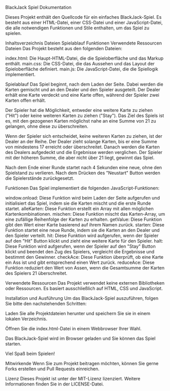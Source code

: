 BlackJack Spiel Dokumentation

Dieses Projekt enthält den Quellcode für ein einfaches BlackJack-Spiel. Es besteht aus einer HTML-Datei, einer CSS-Datei und einer JavaScript-Datei, die alle notwendigen Funktionen und Stile enthalten, um das Spiel zu spielen.

Inhaltsverzeichnis
Dateien
Spielablauf
Funktionen
Verwendete Ressourcen
Dateien
Das Projekt besteht aus den folgenden Dateien:

index.html: Die Haupt-HTML-Datei, die die Spieloberfläche und das Markup enthält.
main.css: Die CSS-Datei, die das Aussehen und das Layout der Spieloberfläche definiert.
main.js: Die JavaScript-Datei, die die Spiellogik implementiert.

Spielablauf
Das Spiel beginnt, nach dem Laden der Seite. Dabei werden die Karten gemischt und an den Dealer und den Spieler ausgeteilt. Der Dealer erhält eine Karte verdeckt und eine Karte offen, während der Spieler zwei Karten offen erhält.

Der Spieler hat die Möglichkeit, entweder eine weitere Karte zu ziehen ("Hit") oder keine weiteren Karten zu ziehen ("Stay"). Das Ziel des Spiels ist es, mit den gezogenen Karten möglichst nahe an eine Summe von 21 zu gelangen, ohne diese zu überschreiten.

Wenn der Spieler sich entscheidet, keine weiteren Karten zu ziehen, ist der Dealer an der Reihe. Der Dealer zieht solange Karten, bis er eine Summe von mindestens 17 erreicht oder überschreitet. Danach werden die Karten des Dealers aufgedeckt und die Ergebnisse werden verglichen. Der Spieler mit der höheren Summe, die aber nicht über 21 liegt, gewinnt das Spiel.

Nach dem Ende einer Runde startet nach 4 Sekunden eine neue, ohne den Spielstand zu verlieren. Nach dem Drücken des "Neustart" Button werden die Spielerstände zurückgesetzt.

Funktionen
Das Spiel implementiert die folgenden JavaScript-Funktionen:

window.onload: Diese Funktion wird beim Laden der Seite aufgerufen und initialisiert das Spiel, indem sie die Karten mischt und die erste Runde startet.
alleKarten: Diese Funktion erstellt ein Array mit allen möglichen Kartenkombinationen.
mischen: Diese Funktion mischt das Karten-Array, um eine zufällige Reihenfolge der Karten zu erhalten.
getValue: Diese Funktion gibt den Wert einer Karte basierend auf ihrem Namen zurück.
starten: Diese Funktion startet eine neue Runde, indem sie die Karten an den Dealer und den Spieler verteilt.
hit: Diese Funktion wird aufgerufen, wenn der Spieler auf den "Hit" Button klickt und zieht eine weitere Karte für den Spieler.
halt: Diese Funktion wird aufgerufen, wenn der Spieler auf den "Stay" Button klickt und beendet den Zug des Spielers, vergleicht die Ergebnisse und bestimmt den Gewinner.
checkAce: Diese Funktion überprüft, ob eine Karte ein Ass ist und gibt entsprechend einen Wert zurück.
reduceAce: Diese Funktion reduziert den Wert von Assen, wenn die Gesamtsumme der Karten des Spielers 21 überschreitet.

Verwendete Ressourcen
Das Projekt verwendet keine externen Bibliotheken oder Ressourcen. Es basiert ausschließlich auf HTML, CSS und JavaScript.

Installation und Ausführung
Um das BlackJack-Spiel auszuführen, folgen Sie bitte den nachstehenden Schritten:

Laden Sie alle Projektdateien herunter und speichern Sie sie in einem lokalen Verzeichnis.

Öffnen Sie die index.html-Datei in einem Webbrowser Ihrer Wahl.

Das BlackJack-Spiel wird im Browser geladen und Sie können das Spiel starten.

Viel Spaß beim Spielen!

Mitwirkende
Wenn Sie zum Projekt beitragen möchten, können Sie gerne Forks erstellen und Pull Requests einreichen.

Lizenz
Dieses Projekt ist unter der MIT-Lizenz lizenziert. Weitere Informationen finden Sie in der LICENSE-Datei.